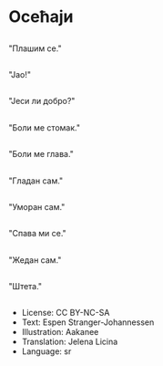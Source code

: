 # Осећаји

##
"Плашим се."

##
"Јао!"

##
"Јеси ли добро?"

##
"Боли ме стомак."

##
"Боли ме глава."

##
"Гладан сам."

##
"Уморан сам."

##
"Спава ми се."

##
"Жедан сам."

##
"Штета."

##
* License: CC BY-NC-SA
* Text: Espen Stranger-Johannessen
* Illustration: Aakanee
* Translation: Jelena Licina
* Language: sr
